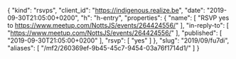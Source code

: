 {
  "kind": "rsvps",
  "client_id": "https://indigenous.realize.be",
  "date": "2019-09-30T21:05:00+0200",
  "h": "h-entry",
  "properties": {
    "name": [
      "RSVP yes to https://www.meetup.com/NottsJS/events/264424556/"
    ],
    "in-reply-to": [
      "https://www.meetup.com/NottsJS/events/264424556/"
    ],
    "published": [
      "2019-09-30T21:05:00+0200"
    ],
    "rsvp": [
      "yes"
    ]
  },
  "slug": "2019/09/fu7di",
  "aliases": [
    "/mf2/260369ef-9b45-45c7-9454-03a76f1714d1/"
  ]
}
